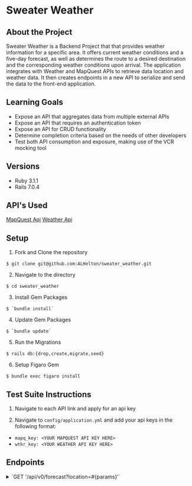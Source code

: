 # Sweater Weather

## About the Project

Sweater Weather is a Backend Project that that provides weather information for a specific area. It offers current weather conditions and a five-day forecast, as well as determines the route to a desired destination and the corresponding weather conditions upon arrival. The application integrates with Weather and MapQuest APIs to retrieve data location and weather data. It then creates endpoints in a new API to serialize and send the data to the front-end application.


## Learning Goals
- Expose an API that aggregates data from multiple external APIs
- Expose an API that requires an authentication token
- Expose an API for CRUD functionality
- Determine completion criteria based on the needs of other developers
- Test both API consumption and exposure, making use of the VCR mocking tool


## Versions
- Ruby 3.1.1
- Rails 7.0.4


## API's Used
[MapQuest Api](https://developer.mapquest.com/)
[Weather Api](https://www.weatherapi.com/)


## Setup

1. Fork and Clone the repository
```shell
$ git clone git@github.com:ALHelton/sweater_weather.git
```

2. Navigate to the directory
```shell
$ cd sweater_weather
```

3. Install Gem Packages
```shell
$ `bundle install`
```

4. Update Gem Packages
```shell
$ `bundle update`
```

5. Run the Migrations
```shell
$ rails db:{drop,create,migrate,seed}
```

6. Setup Figaro Gem
```shell
$ bundle exec figaro install
```


## Test Suite Instructions

1. Navigate to each API link and apply for an api key

2. Navigate to `config/application.yml` and add your api keys in the following format:

- ```mapq_key: <YOUR MAPQUEST API KEY HERE>```
- ```wthr_key: <YOUR WEATHER API KEY HERE>```


## Endpoints
<details>
<summary> `GET '/api/v0/forecast?location=#{params}'` </summary>

Params:

<pre>
<code>
$ location=cincinatti,oh
</pre>
</code>

![Landing Page](images/landing_page.png)


Response:

- Daily forecast: 5 day forecast
- Hourly forecast: Current time thru 7 hours ahead

<pre>
<code>

{
    "data": {
        "id": null,
        "type": "forecast",
        "attributes": {
            "current_weather": {
                "last_updated": "2023-04-26 04:00",
                "temperature": 44.1,
                "feels_like": 42.2,
                "humidity": 89,
                "uvi": 1.0,
                "visibility": 9.0,
                "condition": "Partly cloudy",
                "icon": "//cdn.weatherapi.com/weather/64x64/night/116.png"
            },
            "daily_weather": [
                {
                    "date": "2023-04-26",
                    "sunrise": "06:46 AM",
                    "sunset": "08:25 PM",
                    "max_temp": 61.9,
                    "min_temp": null,
                    "day_condition": "Patchy rain possible",
                    "day_icon": "//cdn.weatherapi.com/weather/64x64/day/176.png"
                },
                {
                    "date": "2023-04-27",
                    "sunrise": "06:45 AM",
                    "sunset": "08:26 PM",
                    "max_temp": 60.6,
                    "min_temp": null,
                    "day_condition": "Heavy rain",
                    "day_icon": "//cdn.weatherapi.com/weather/64x64/day/308.png"
                },
                {
                    "date": "2023-04-28",
                    "sunrise": "06:43 AM",
                    "sunset": "08:27 PM",
                    "max_temp": 66.9,
                    "min_temp": null,
                    "day_condition": "Moderate rain",
                    "day_icon": "//cdn.weatherapi.com/weather/64x64/day/302.png"
                },
                {
                    "date": "2023-04-29",
                    "sunrise": "06:42 AM",
                    "sunset": "08:28 PM",
                    "max_temp": 64.8,
                    "min_temp": null,
                    "day_condition": "Patchy rain possible",
                    "day_icon": "//cdn.weatherapi.com/weather/64x64/day/176.png"
                },
                {
                    "date": "2023-04-30",
                    "sunrise": "06:41 AM",
                    "sunset": "08:29 PM",
                    "max_temp": 64.2,
                    "min_temp": null,
                    "day_condition": "Patchy rain possible",
                    "day_icon": "//cdn.weatherapi.com/weather/64x64/day/176.png"
                }
            ],
            "hourly_weather": [
                {
                    "time": "2023-04-26 12:00",
                    "temperature": 53.2,
                    "conditions": "Overcast",
                    "icon": "//cdn.weatherapi.com/weather/64x64/day/122.png"
                },
                {
                    "time": "2023-04-26 13:00",
                    "temperature": 55.9,
                    "conditions": "Cloudy",
                    "icon": "//cdn.weatherapi.com/weather/64x64/day/119.png"
                },
                {
                    "time": "2023-04-26 14:00",
                    "temperature": 56.8,
                    "conditions": "Overcast",
                    "icon": "//cdn.weatherapi.com/weather/64x64/day/122.png"
                },
                {
                    "time": "2023-04-26 15:00",
                    "temperature": 57.0,
                    "conditions": "Partly cloudy",
                    "icon": "//cdn.weatherapi.com/weather/64x64/day/116.png"
                },
                {
                    "time": "2023-04-26 16:00",
                    "temperature": 59.2,
                    "conditions": "Partly cloudy",
                    "icon": "//cdn.weatherapi.com/weather/64x64/day/116.png"
                },
                {
                    "time": "2023-04-26 17:00",
                    "temperature": 61.9,
                    "conditions": "Sunny",
                    "icon": "//cdn.weatherapi.com/weather/64x64/day/113.png"
                },
                {
                    "time": "2023-04-26 18:00",
                    "temperature": 61.2,
                    "conditions": "Sunny",
                    "icon": "//cdn.weatherapi.com/weather/64x64/day/113.png"
                },
                {
                    "time": "2023-04-26 19:00",
                    "temperature": 59.4,
                    "conditions": "Sunny",
                    "icon": "//cdn.weatherapi.com/weather/64x64/day/113.png"
                }
            ]
        }
    }
}
</pre>
</code>
</details>

